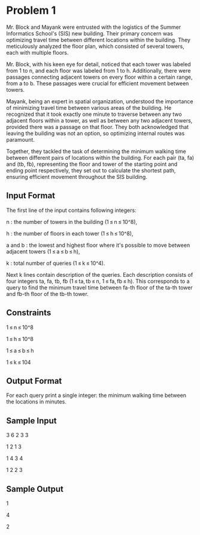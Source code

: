 # Problem 1

Mr. Block and Mayank were entrusted with the logistics of the Summer Informatics School's (SIS) new building. Their primary concern was optimizing travel time between different locations within the building. They meticulously analyzed the floor plan, which consisted of several towers, each with multiple floors.

Mr. Block, with his keen eye for detail, noticed that each tower was labeled from 1 to n, and each floor was labeled from 1 to h. Additionally, there were passages connecting adjacent towers on every floor within a certain range, from a to b. These passages were crucial for efficient movement between towers.

Mayank, being an expert in spatial organization, understood the importance of minimizing travel time between various areas of the building. He recognized that it took exactly one minute to traverse between any two adjacent floors within a tower, as well as between any two adjacent towers, provided there was a passage on that floor. They both acknowledged that leaving the building was not an option, so optimizing internal routes was paramount.

Together, they tackled the task of determining the minimum walking time between different pairs of locations within the building. For each pair (ta, fa) and (tb, fb), representing the floor and tower of the starting point and ending point respectively, they set out to calculate the shortest path, ensuring efficient movement throughout the SIS building.

## Input Format

The first line of the input contains following integers:

n : the number of towers in the building (1 ≤ n ≤ 10^8),

h : the number of floors in each tower (1 ≤ h ≤ 10^8),

a and b : the lowest and highest floor where it's possible to move between adjacent towers (1 ≤ a ≤ b ≤ h),

k : total number of queries (1 ≤ k ≤ 10^4).

Next k lines contain description of the queries. Each description consists of four integers ta, fa, tb, fb (1 ≤ ta, tb ≤ n, 1 ≤ fa, fb ≤ h). This corresponds to a query to find the minimum travel time between fa-th floor of the ta-th tower and fb-th floor of the tb-th tower.

## Constraints

1 ≤ n ≤ 10^8

1 ≤ h ≤ 10^8

1 ≤ a ≤ b ≤ h

1 ≤ k ≤ 104

## Output Format

For each query print a single integer: the minimum walking time between the locations in minutes.

## Sample Input

3 6 2 3 3

1 2 1 3

1 4 3 4

1 2 2 3

## Sample Output

1

4

2
